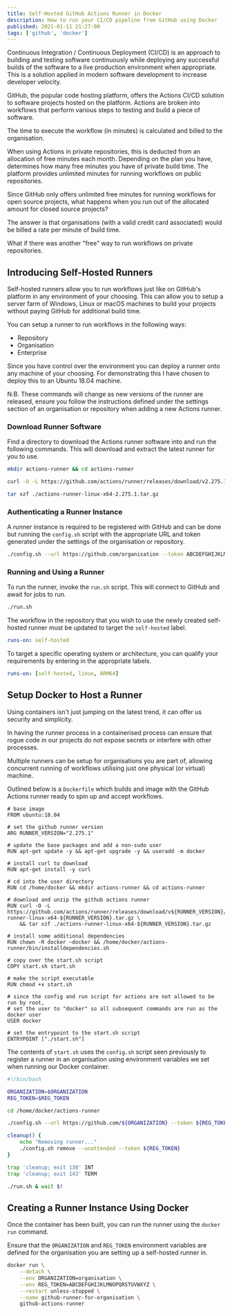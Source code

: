 ```yaml
---
title: Self-Hosted GitHub Actions Runner in Docker
description: How to run your CI/CD pipeline from GitHub using Docker
published: 2021-01-11 21:27:00
tags: ['github', 'docker']
---
```


Continuous Integration / Continuous Deployment (CI/CD) is an approach to building and testing software continuously while deploying any successful builds of the software to a live production environment when appropriate. This is a solution applied in modern software development to increase developer velocity.

GitHub, the popular code hosting platform, offers the Actions CI/CD solution to software projects hosted on the platform.
Actions are broken into workflows that perform various steps to testing and build a piece of software.

The time to execute the workflow (in minutes) is calculated and billed to the organisation.

When using Actions in private repositories, this is deducted from an allocation of free minutes each month.
Depending on the plan you have, determines how many free minutes you have of private build time.
The platform provides unlimited minutes for running workflows on public repositories.

Since GitHub only offers unlimited free minutes for running workflows for open source projects, what happens when you run out of the allocated amount for closed source projects?

The answer is that organisations (with a valid credit card associated) would be billed a rate per minute of build time.

What if there was another "free" way to run workflows on private repositories.

## Introducing Self-Hosted Runners

Self-hosted runners allow you to run workflows just like on GitHub's platform in any environment of your choosing. This can allow you to setup a server farm of Windows, Linux or macOS machines to build your projects without paying GitHub for additional build time.

You can setup a runner to run workflows in the following ways:
- Repository
- Organisation
- Enterprise

Since you have control over the environment you can deploy a runner onto any machine of your choosing. For demonstrating this I have chosen to deploy this to an Ubuntu 18.04 machine.

N.B. These commands will change as new versions of the runner are released, ensure you follow the instructions defined under the settings section of an organisation or repository when adding a new Actions runner.

### Download Runner Software

Find a directory to download the Actions runner software into and run the following commands. This will download and extract the latest runner for you to use.

```bash
mkdir actions-runner && cd actions-runner

curl -O -L https://github.com/actions/runner/releases/download/v2.275.1/actions-runner-linux-x64-2.275.1.tar.gz

tar xzf ./actions-runner-linux-x64-2.275.1.tar.gz
```

### Authenticating a Runner Instance

A runner instance is required to be registered with GitHub and can be done but running the `config.sh` script with the appropriate URL and token generated under the settings of the organisation or repository.

```bash
./config.sh --url https://github.com/organisation --token ABCDEFGHIJKLMNOPQRSTUVWXYZ
```

### Running and Using a Runner

To run the runner, invoke the `run.sh` script. This will connect to GitHub and await for jobs to run.

```bash
./run.sh
```

The workflow in the repository that you wish to use the newly created self-hosted runner must be updated to target the `self-hosted` label.

```yaml
runs-on: self-hosted
```

To target a specific operating system or architecture, you can qualify your requirements by entering in the appropriate labels.

```yaml
runs-on: [self-hosted, linux, ARM64]
```

## Setup Docker to Host a Runner

Using containers isn't just jumping on the latest trend, it can offer us security and simplicity.

In having the runner process in a containerised process can ensure that rogue code in our projects do not expose secrets or interfere with other processes.

Multiple runners can be setup for organisations you are part of, allowing concurrent running of workflows utilising just one physical (or virtual) machine.

Outlined below is a `Dockerfile` which builds and image with the GitHub Actions runner ready to spin up and accept workflows.

```docker
# base image
FROM ubuntu:18.04

# set the github runner version
ARG RUNNER_VERSION="2.275.1"

# update the base packages and add a non-sudo user
RUN apt-get update -y && apt-get upgrade -y && useradd -m docker

# install curl to download
RUN apt-get install -y curl

# cd into the user directory
RUN cd /home/docker && mkdir actions-runner && cd actions-runner

# download and unzip the github actions runner
RUN curl -O -L https://github.com/actions/runner/releases/download/v${RUNNER_VERSION}/actions-runner-linux-x64-${RUNNER_VERSION}.tar.gz \
    && tar xzf ./actions-runner-linux-x64-${RUNNER_VERSION}.tar.gz

# install some additional dependencies
RUN chown -R docker ~docker && /home/docker/actions-runner/bin/installdependencies.sh

# copy over the start.sh script
COPY start.sh start.sh

# make the script executable
RUN chmod +x start.sh

# since the config and run script for actions are not allowed to be run by root,
# set the user to "docker" so all subsequent commands are run as the docker user
USER docker

# set the entrypoint to the start.sh script
ENTRYPOINT ["./start.sh"]
```

The contents of `start.sh` uses the `config.sh` script seen previously to register a runner in an organisation using environment variables we set when running our Docker container.

```bash
#!/bin/bash

ORGANIZATION=$ORGANIZATION
REG_TOKEN=$REG_TOKEN

cd /home/docker/actions-runner

./config.sh --url https://github.com/${ORGANIZATION} --token ${REG_TOKEN}

cleanup() {
    echo "Removing runner..."
    ./config.sh remove --unattended --token ${REG_TOKEN}
}

trap 'cleanup; exit 130' INT
trap 'cleanup; exit 143' TERM

./run.sh & wait $!
```

## Creating a Runner Instance Using Docker

Once the container has been built, you can run the runner using the `docker run` command.

Ensure that the `ORGANIZATION` and `REG_TOKEN` environment variables are defined for the organisation you are setting up a self-hosted runner in.

```bash
docker run \
    --detach \
    --env ORGANIZATION=organisation \
    --env REG_TOKEN=ABCDEFGHIJKLMNOPQRSTUVWXYZ \
    --restart unless-stopped \
    --name github-runner-for-organisation \
    github-actions-runner
```